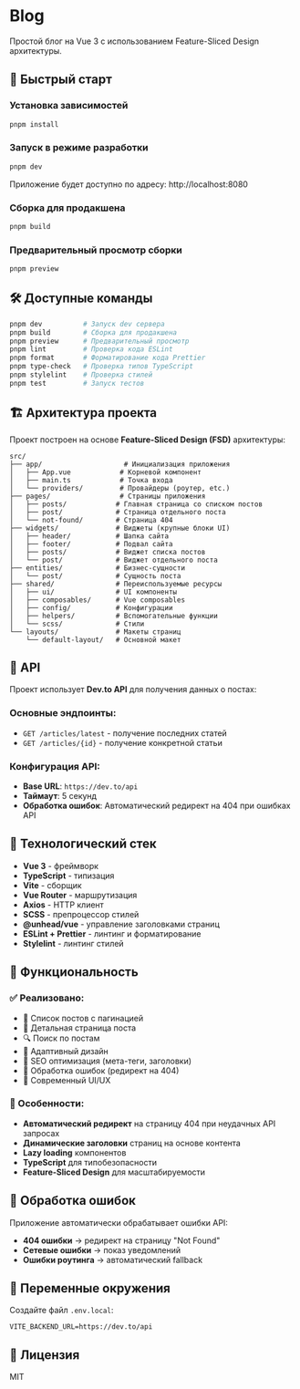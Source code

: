 # Blog

Простой блог на Vue 3 с использованием Feature-Sliced Design архитектуры.

## 🚀 Быстрый старт

### Установка зависимостей

```bash
pnpm install
```

### Запуск в режиме разработки

```bash
pnpm dev
```

Приложение будет доступно по адресу: http://localhost:8080

### Сборка для продакшена

```bash
pnpm build
```

### Предварительный просмотр сборки

```bash
pnpm preview
```

## 🛠️ Доступные команды

```bash
pnpm dev          # Запуск dev сервера
pnpm build        # Сборка для продакшена
pnpm preview      # Предварительный просмотр
pnpm lint         # Проверка кода ESLint
pnpm format       # Форматирование кода Prettier
pnpm type-check   # Проверка типов TypeScript
pnpm stylelint    # Проверка стилей
pnpm test         # Запуск тестов
```

## 🏗️ Архитектура проекта

Проект построен на основе **Feature-Sliced Design (FSD)** архитектуры:

```
src/
├── app/                    # Инициализация приложения
│   ├── App.vue            # Корневой компонент
│   ├── main.ts            # Точка входа
│   └── providers/         # Провайдеры (роутер, etc.)
├── pages/                 # Страницы приложения
│   ├── posts/            # Главная страница со списком постов
│   ├── post/             # Страница отдельного поста
│   └── not-found/        # Страница 404
├── widgets/              # Виджеты (крупные блоки UI)
│   ├── header/           # Шапка сайта
│   ├── footer/           # Подвал сайта
│   ├── posts/            # Виджет списка постов
│   └── post/             # Виджет отдельного поста
├── entities/             # Бизнес-сущности
│   └── post/             # Сущность поста
├── shared/               # Переиспользуемые ресурсы
│   ├── ui/               # UI компоненты
│   ├── composables/      # Vue composables
│   ├── config/           # Конфигурации
│   ├── helpers/          # Вспомогательные функции
│   └── scss/             # Стили
└── layouts/              # Макеты страниц
    └── default-layout/   # Основной макет
```

## 🔌 API

Проект использует **Dev.to API** для получения данных о постах:

### Основные эндпоинты:
- `GET /articles/latest` - получение последних статей
- `GET /articles/{id}` - получение конкретной статьи

### Конфигурация API:
- **Base URL**: `https://dev.to/api`
- **Таймаут**: 5 секунд
- **Обработка ошибок**: Автоматический редирект на 404 при ошибках API

## 🎨 Технологический стек

- **Vue 3** - фреймворк
- **TypeScript** - типизация
- **Vite** - сборщик
- **Vue Router** - маршрутизация
- **Axios** - HTTP клиент
- **SCSS** - препроцессор стилей
- **@unhead/vue** - управление заголовками страниц
- **ESLint + Prettier** - линтинг и форматирование
- **Stylelint** - линтинг стилей

## 📱 Функциональность

### ✅ Реализовано:
- 📄 Список постов с пагинацией
- 📖 Детальная страница поста
- 🔍 Поиск по постам
- 📱 Адаптивный дизайн
- 🎯 SEO оптимизация (мета-теги, заголовки)
- 🚨 Обработка ошибок (редирект на 404)
- 🎨 Современный UI/UX

### 🔄 Особенности:
- **Автоматический редирект** на страницу 404 при неудачных API запросах
- **Динамические заголовки** страниц на основе контента
- **Lazy loading** компонентов
- **TypeScript** для типобезопасности
- **Feature-Sliced Design** для масштабируемости

## 🚨 Обработка ошибок

Приложение автоматически обрабатывает ошибки API:
- **404 ошибки** → редирект на страницу "Not Found"
- **Сетевые ошибки** → показ уведомлений
- **Ошибки роутинга** → автоматический fallback

## 📝 Переменные окружения

Создайте файл `.env.local`:
```env
VITE_BACKEND_URL=https://dev.to/api
```


## 📄 Лицензия

MIT
